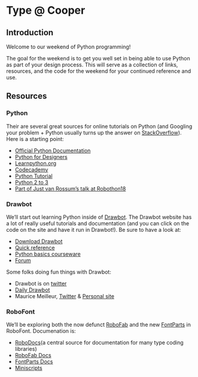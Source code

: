 # Type @ Cooper

## Introduction

Welcome to our weekend of Python programming!

The goal for the weekend is to get you well set in being able to use Python as part of your design process. This will serve as a collection of links, resources, and the code for the weekend for your continued reference and use.

## Resources

### Python

Their are several great sources for online tutorials on Python (and Googling your problem + Python usually turns up the answer on [StackOverflow](http://stackoverflow.com)). Here is a starting point:

* [Official Python Documentation](https://www.python.org/doc/)
* [Python for Designers](http://pythonfordesigners.com)
* [Learnpython.org](https://www.learnpython.org)
* [Codecademy](https://www.codecademy.com/learn/learn-python)
* [Python Tutorial](https://docs.python.org/3/tutorial/)
* [Python 2 to 3](http://python-future.org/compatible_idioms.html)
* [Part of Just van Rossum’s talk at Robothon18](https://youtu.be/3IZ1rm5FrFQ?t=7660)

### Drawbot

We’ll start out learning Python inside of [Drawbot](http://www.drawbot.com). The Drawbot website has a lot of really useful tutorials and documentation (and you can click on the code on the site and have it run in Drawbot!). Be sure to have a look at:

* [Download Drawbot](http://www.drawbot.com/content/download.html)
* [Quick reference](http://www.drawbot.com/content/quickReference.html)
* [Python basics courseware](http://www.drawbot.com/content/courseware.html)
* [Forum](http://forum.drawbot.com)

Some folks doing fun things with Drawbot:

* Drawbot is on [twitter](https://twitter.com/drawbotapp)
* [Daily Drawbot](http://dailydrawbot.tumblr.com)
* Maurice Meilleur, [Twitter](https://twitter.com/MauriceMeilleur) & [Personal site](http://mauricemeilleur.net/motion/)


### RoboFont

We’ll be exploring both the now defunct [RoboFab](http://robofab.com) and the new [FontParts](https://github.com/robofab-developers/fontParts) in RoboFont. Documenation is:

* [RoboDocs](http://www.robodocs.info)(a central source for documentation for many type coding libraries)
* [RoboFab Docs](http://www.robodocs.info/roboFabDocs/source/index.html)
* [FontParts Docs](http://fontparts.readthedocs.io/en/latest/)
* [Miniscripts](http://ninastoessinger.com/posted/miniscripts.zip)